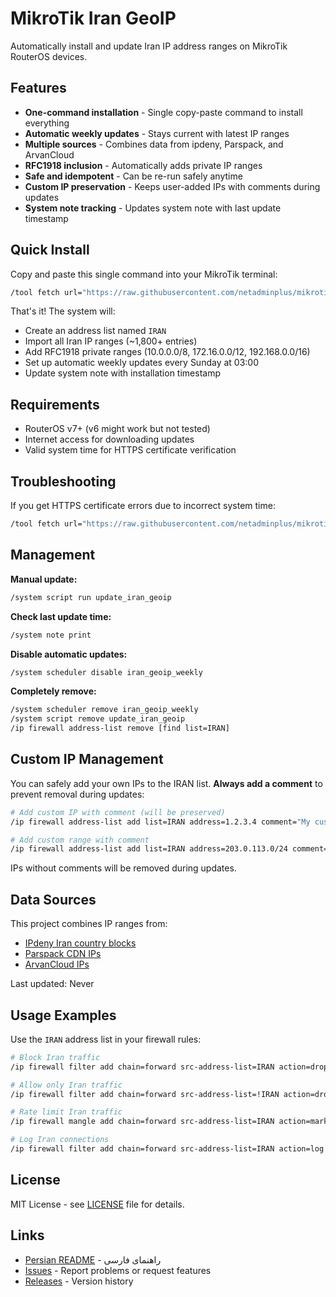 # MikroTik Iran GeoIP

Automatically install and update Iran IP address ranges on MikroTik RouterOS devices.

## Features

- **One-command installation** - Single copy-paste command to install everything
- **Automatic weekly updates** - Stays current with latest IP ranges
- **Multiple sources** - Combines data from ipdeny, Parspack, and ArvanCloud
- **RFC1918 inclusion** - Automatically adds private IP ranges
- **Safe and idempotent** - Can be re-run safely anytime
- **Custom IP preservation** - Keeps user-added IPs with comments during updates
- **System note tracking** - Updates system note with last update timestamp

## Quick Install

Copy and paste this single command into your MikroTik terminal:

```bash
/tool fetch url="https://raw.githubusercontent.com/netadminplus/mikrotik-iran-geoip/main/installer.rsc" mode=https dst-path=installer.rsc; /import file-name=installer.rsc
```

That's it! The system will:
- Create an address list named `IRAN`
- Import all Iran IP ranges (~1,800+ entries)
- Add RFC1918 private ranges (10.0.0.0/8, 172.16.0.0/12, 192.168.0.0/16)
- Set up automatic weekly updates every Sunday at 03:00
- Update system note with installation timestamp

## Requirements

- RouterOS v7+ (v6 might work but not tested)
- Internet access for downloading updates
- Valid system time for HTTPS certificate verification

## Troubleshooting

If you get HTTPS certificate errors due to incorrect system time:

```bash
/tool fetch url="https://raw.githubusercontent.com/netadminplus/mikrotik-iran-geoip/main/installer.rsc" mode=https check-certificate=no dst-path=installer.rsc; /import file-name=installer.rsc
```

## Management

**Manual update:**
```bash
/system script run update_iran_geoip
```

**Check last update time:**
```bash
/system note print
```

**Disable automatic updates:**
```bash
/system scheduler disable iran_geoip_weekly
```

**Completely remove:**
```bash
/system scheduler remove iran_geoip_weekly
/system script remove update_iran_geoip
/ip firewall address-list remove [find list=IRAN]
```

## Custom IP Management

You can safely add your own IPs to the IRAN list. **Always add a comment** to prevent removal during updates:

```bash
# Add custom IP with comment (will be preserved)
/ip firewall address-list add list=IRAN address=1.2.3.4 comment="My custom server"

# Add custom range with comment
/ip firewall address-list add list=IRAN address=203.0.113.0/24 comment="Company network"
```

IPs without comments will be removed during updates.

## Data Sources

This project combines IP ranges from:
- [IPdeny Iran country blocks](https://www.ipdeny.com/ipblocks/data/countries/ir.zone)
- [Parspack CDN IPs](https://parspack.com/cdnips.txt)
- [ArvanCloud IPs](https://www.arvancloud.ir/fa/ips.txt)

Last updated: <!--LAST_UPDATED-->Never<!--/LAST_UPDATED-->

## Usage Examples

Use the `IRAN` address list in your firewall rules:

```bash
# Block Iran traffic
/ip firewall filter add chain=forward src-address-list=IRAN action=drop

# Allow only Iran traffic  
/ip firewall filter add chain=forward src-address-list=!IRAN action=drop

# Rate limit Iran traffic
/ip firewall mangle add chain=forward src-address-list=IRAN action=mark-connection new-connection-mark=iran-conn

# Log Iran connections
/ip firewall filter add chain=forward src-address-list=IRAN action=log log-prefix="Iran-Traffic"
```

## License

MIT License - see [LICENSE](LICENSE) file for details.

## Links

- [Persian README](README.fa.md) - راهنمای فارسی
- [Issues](../../issues) - Report problems or request features
- [Releases](../../releases) - Version history